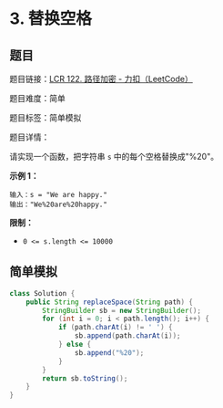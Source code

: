 # 3. 替换空格

## 题目

题目链接：[LCR 122. 路径加密 - 力扣（LeetCode）](https://leetcode.cn/problems/ti-huan-kong-ge-lcof/description/)

题目难度：简单

题目标签：简单模拟

题目详情：

请实现一个函数，把字符串 `s` 中的每个空格替换成"%20"。

**示例 1：**

```
输入：s = "We are happy."
输出："We%20are%20happy."
```

**限制：**

- `0 <= s.length <= 10000`



## 简单模拟

``` java
class Solution {
    public String replaceSpace(String path) {
        StringBuilder sb = new StringBuilder();
        for (int i = 0; i < path.length(); i++) {
            if (path.charAt(i) != ' ') {
                sb.append(path.charAt(i));
            } else {
                sb.append("%20");
            }
        }
        return sb.toString();
    }
}
```